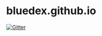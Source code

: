 # bluedex.github.io

[![Gitter](https://badges.gitter.im/bluedex-github-io/Lobby.svg)](https://gitter.im/bluedex-github-io/Lobby?utm_source=badge&utm_medium=badge&utm_campaign=pr-badge&utm_content=badge)